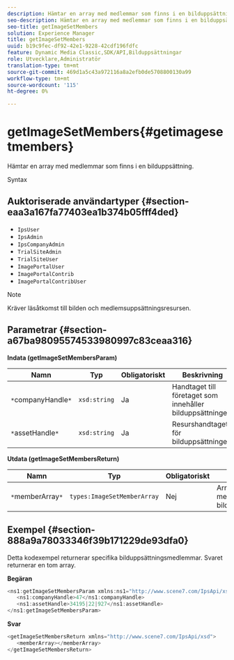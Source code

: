 ```yaml
---
description: Hämtar en array med medlemmar som finns i en bilduppsättning.
seo-description: Hämtar en array med medlemmar som finns i en bilduppsättning.
seo-title: getImageSetMembers
solution: Experience Manager
title: getImageSetMembers
uuid: b19c9fec-df92-42e1-9228-42cdf196fdfc
feature: Dynamic Media Classic,SDK/API,Bilduppsättningar
role: Utvecklare,Administratör
translation-type: tm+mt
source-git-commit: 469d1a5c43a972116a8a2efb0de5708800130a99
workflow-type: tm+mt
source-wordcount: '115'
ht-degree: 0%

---
```



# getImageSetMembers{#getimagesetmembers}

Hämtar en array med medlemmar som finns i en bilduppsättning.

Syntax

## Auktoriserade användartyper {#section-eaa3a167fa77403ea1b374b05fff4ded}

* `IpsUser`
* `IpsAdmin`
* `IpsCompanyAdmin`
* `TrialSiteAdmin`
* `TrialSiteUser`
* `ImagePortalUser`
* `ImagePortalContrib`
* `ImagePortalContribUser`

>[!NOTE]
>
>Kräver läsåtkomst till bilden och medlemsuppsättningsresursen.

## Parametrar {#section-a67ba98095574533980997c83ceaa316}

**Indata (getImageSetMembersParam)**

| Namn | Typ | Obligatoriskt | Beskrivning |
|---|---|---|---|
| `*`companyHandle`*` | `xsd:string` | Ja | Handtaget till företaget som innehåller bilduppsättningen. |
| `*`assetHandle`*` | `xsd:string` | Ja | Resurshandtaget för bilduppsättningen. |

**Utdata (getImageSetMembersReturn)**

| Namn | Typ | Obligatoriskt | Beskrivning |
|---|---|---|---|
| `*`memberArray`*` | `types:ImageSetMemberArray` | Nej | Array med medlemmar i bilduppsättningen. |

## Exempel {#section-888a9a78033346f39b171229de93dfa0}

Detta kodexempel returnerar specifika bilduppsättningsmedlemmar. Svaret returnerar en tom array.

**Begäran**

```java
<ns1:getImageSetMembersParam xmlns:ns1="http://www.scene7.com/IpsApi/xsd">
   <ns1:companyHandle>47</ns1:companyHandle>
   <ns1:assetHandle>34195|22|927</ns1:assetHandle>
</ns1:getImageSetMembersParam>
```

**Svar**

```java
<getImageSetMembersReturn xmlns="http://www.scene7.com/IpsApi/xsd">
   <memberArray></memberArray>
</getImageSetMembersReturn>
```

